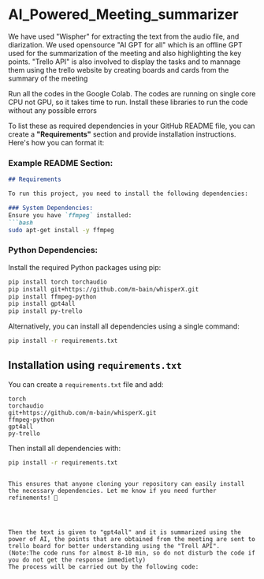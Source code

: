 # AI_Powered_Meeting_summarizer

We have used "Wispher" for extracting the text from the audio file, and diarization. 
We used opensource "AI GPT for all" which is an offline GPT used for the summarization of the meeting and also highlighting the key points.
"Trello API" is also involved to display the tasks and to mannage them using the trello website by creating boards and cards from the summary of the meeting

Run all the codes in the Google Colab. The codes are running on single core CPU not GPU, so it takes time to run.
Install these libraries to run the code without any possible errors

To list these as required dependencies in your GitHub README file, you can create a **"Requirements"** section and provide installation instructions. Here's how you can format it:  

### Example README Section:

```markdown
## Requirements

To run this project, you need to install the following dependencies:

### System Dependencies:
Ensure you have `ffmpeg` installed:
```bash
sudo apt-get install -y ffmpeg
```

### Python Dependencies:
Install the required Python packages using pip:
```bash
pip install torch torchaudio
pip install git+https://github.com/m-bain/whisperX.git
pip install ffmpeg-python
pip install gpt4all
pip install py-trello
```

Alternatively, you can install all dependencies using a single command:
```bash
pip install -r requirements.txt
```

## Installation using `requirements.txt`
You can create a `requirements.txt` file and add:
```
torch
torchaudio
git+https://github.com/m-bain/whisperX.git
ffmpeg-python
gpt4all
py-trello
```
Then install all dependencies with:
```bash
pip install -r requirements.txt
```
```

This ensures that anyone cloning your repository can easily install the necessary dependencies. Let me know if you need further refinements! 🚀




Then the text is given to "gpt4all" and it is summarized using the power of AI, the points that are obtained from the meeting are sent to trello board for better understanding using the "Trell API".
(Note:The code runs for almost 8-10 min, so do not disturb the code if you do not get the response immedietly)
The process will be carried out by the following code: 


